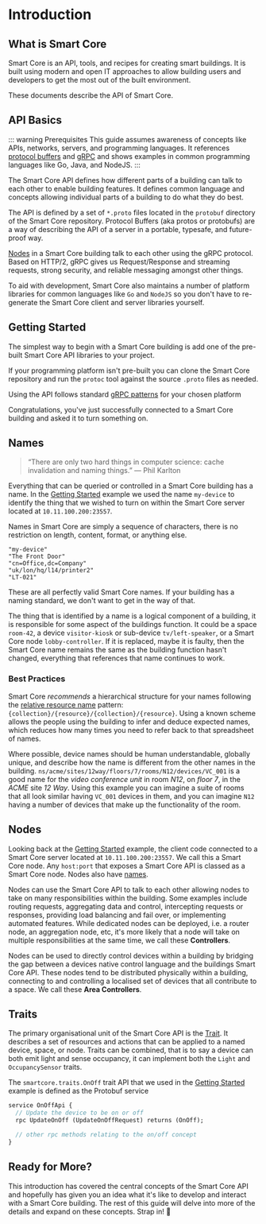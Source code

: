 # Introduction

## What is Smart Core

Smart Core is an API, tools, and recipes for creating smart buildings. It is built using modern and open IT approaches to allow building users and developers to get the most out of the built environment.

These documents describe the API of Smart Core.


## API Basics

::: warning Prerequisites
This guide assumes awareness of concepts like APIs, networks, servers, and programming languages. It references [protocol buffers](https://developers.google.com/protocol-buffers) and [gRPC](https://grpc.io/) and shows examples in common programming languages like Go, Java, and NodeJS.
:::

The Smart Core API defines how different parts of a building can talk to each other to enable building features. It defines common language and concepts allowing individual parts of a building to do what they do best.

The API is defined by a set of `*.proto` files located in the `protobuf` directory of the Smart Core repository. Protocol Buffers (aka protos or protobufs) are a way of describing the API of a server in a portable, typesafe, and future-proof way. 

[Nodes](#nodes) in a Smart Core building talk to each other using the gRPC protocol. Based on HTTP/2, gRPC gives us Request/Response and streaming requests, strong security, and reliable messaging amongst other things. 

To aid with development, Smart Core also maintains a number of platform libraries for common languages like `Go` and `NodeJS` so you don't have to re-generate the Smart Core client and server libraries yourself.


## Getting Started

The simplest way to begin with a Smart Core building is add one of the pre-built Smart Core API libraries to your project.

<code-switcher :languages="{go:'Go', java:'Java', nodejs: 'NodeJS'}">
<template v-slot:go>

```bash
go get -u git.vanti.co.uk/smartcore/sc-api/go
```
</template>
<template v-slot:java>

```xml
<dependency>
  <groupId>dev.smartcore</groupId>
  <artifactId>sc-api-java</artifactId>
  <version>1.0.0-SNAPSHOT</version>
</dependency>
```

</template>
<template v-slot:nodejs>

```bash
# api proto files
yarn add @smart-core-os/sc-api
# tools used to call the api
yarn add grpc @grpc/proto-loader google-proto-files
```
</template>
</code-switcher>

If your programming platform isn't pre-built you can clone the Smart Core repository and run the `protoc` tool against the source `.proto` files as needed.

Using the API follows standard [gRPC patterns](https://grpc.io/docs/languages/) for your chosen platform

<code-switcher :languages="{go:'Go',java:'Java',nodejs:'NodeJS'}">
<template v-slot:go>

```go
package main

import (
    "fmt"
    
    "git.vanti.co.uk/smartcore/sc-api/go/traits"
    "google.golang.org/grpc"
)

func main() {
    // connect to a Smart Core server
    conn, _ := grpc.Dial("10.11.100.200:23557")
    defer conn.Close()
    // create a trait client
    onOffClient := traits.NewOnOffApiClient(conn)
    // turn my-device on
    res, _ := onOffClient.UpdateOnOff(&traits.UpdateOnOffRequest{
        Name: "my-device",
        OnOff: &traits.OnOff{
            State: traits.OnOff_ON,
        },
    })
    fmt.Printf("my-device is now %v", res.GetState())
    // Outputs: my-device is now ON
}
```

</template>
<template v-slot:java>

```java
import dev.smartcore.traits.*;
import io.grpc.*;

class OnOffClient {
  public static void main(String[] args) {
    // connect to the Smart Core server
    Channel channel = ManagedChannelBuilder.forAddress("10.11.100.200", 23557).build();
    // create a trait client
    OnOffApiBlockingStub onOffClient = OnOffApiGrpc.newBlockingStub(channel);
    try {
      // turn on my-device
      OnOff res = onOffClient.UpdateOnOff(UpdateOnOffRequest.newBuilder()
          .setOnOff(OnOff.newBuilder()
              .setState(OnOff.State.ON)
          )
          .build());
      System.out.println("my-device is now " + res.getState());
      // > my-device is now ON
    } catch (StatusRuntimeException e) {
      // handle the error
    }
  }
}
```
</template>
<template v-slot:nodejs>

```js
const path = require('path'); 
const PROTO_ROOT = path.dirname(require.resolve('@smart-core-os/sc-api/package.json'));
const INCLUDE_DIRS = [
  path.dirname(require.resolve('google-proto-files/package.json')), // well-known-types
  path.resolve(PROTO_ROOT, './proto/'), // root of all the smart core protos
];
const PROTO_PATH = path.resolve(PROTO_ROOT, './protos/traits/on-off.proto');

const grpc = require('grpc');
const protoLoader = require('@grpc/proto-loader');
const packageDefinition = protoLoader.loadSync(
  PROTO_PATH,
  {
    keepCase: true,
    longs: String,
    enums: String,
    default: true,
    oneofs: true,
    includeDirs: INCLUDE_DIRS
  }
);
const traits = grpc.loadPackageDefinition(packageDefinition).smartcore.traits;

// create a trait client that talks to the Smart Core server
const client = new traits.OnOffApi('10.11.100.200:23557');
// turn on my-device
client.updateOnOff({
  name: 'my-device',
  on_off: {state: 'ON'}
}, (err, res) => {
  if (err) return; // handle errors
  console.log(`my-device is now ${res.state}`);
  // prints 'my-device is now ON'
});
```
</template>
</code-switcher>

Congratulations, you've just successfully connected to a Smart Core building and asked it to turn something on.


## Names

> “There are only two hard things in computer science: cache invalidation and naming things.” — Phil Karlton

Everything that can be queried or controlled in a Smart Core building has a name. In the [Getting Started](#getting-started) example we used the name `my-device` to identify the thing that we wished to turn on within the Smart Core server located at `10.11.100.200:23557`.

Names in Smart Core are simply a sequence of characters, there is no restriction on length, content, format, or anything else. 

```
"my-device"
"The Front Door"
"cn=Office,dc=Company"
"uk/lon/hq/l14/printer2"
"LT-021"
```

These are all perfectly valid Smart Core names. If your building has a naming standard, we don't want to get in the way of that.

The thing that is identified by a name is a logical component of a building, it is responsible for some aspect of the buildings function. It could be a space `room-42`, a device `visitor-kiosk` or sub-device `tv/left-speaker`, or a Smart Core node `lobby-controller`. If it is replaced, maybe it is faulty, then the Smart Core name remains the same as the building function hasn't changed, everything that references that name continues to work.


### Best Practices

Smart Core _recommends_ a hierarchical structure for your names following the [relative resource name](https://cloud.google.com/apis/design/resource_names) pattern: `{collection}/{resource}/{collection}/{resource}`. Using a known scheme allows the people using the building to infer and deduce expected names, which reduces how many times you need to refer back to that spreadsheet of names.

Where possible, device names should be human understandable, globally unique, and describe how the name is different from the other names in the building. `ns/acme/sites/12way/floors/7/rooms/N12/devices/VC_001` is a good name for the _video conference unit_ in room _N12_, on _floor 7_, in the _ACME_ site _12 Way_. Using this example you can imagine a suite of rooms that all look similar having `VC_001` devices in them, and you can imagine `N12` having a number of devices that make up the functionality of the room.


## Nodes

Looking back at the [Getting Started](#getting-started) example, the client code connected to a Smart Core server located at `10.11.100.200:23557`. We call this a Smart Core node. Any `host:port` that exposes a Smart Core API is classed as a Smart Core node. Nodes also have [names](#names).

Nodes can use the Smart Core API to talk to each other allowing nodes to take on many responsibilities within the building. Some examples include routing requests, aggregating data and control, intercepting requests or responses, providing load balancing and fail over, or implementing automated features. While dedicated nodes can be deployed, i.e. a router node, an aggregation node, etc, it's more likely that a node will take on multiple responsibilities at the same time, we call these **Controllers**.

Nodes can be used to directly control devices within a building by bridging the gap between a devices native control language and the buildings Smart Core API. These nodes tend to be distributed physically within a building, connecting to and controlling a localised set of devices that all contribute to a space. We call these **Area Controllers**.


## Traits

The primary organisational unit of the Smart Core API is the [Trait](traits-and-services.md#traits). It describes a set of resources and actions that can be applied to a named device, space, or node. Traits can be combined, that is to say a device can both emit light and sense occupancy, it can implement both the `Light` and `OccupancySensor` traits.

The `smartcore.traits.OnOff` trait API that we used in the [Getting Started](#getting-started) example is defined as the Protobuf service

```protobuf
service OnOffApi {
  // Update the device to be on or off
  rpc UpdateOnOff (UpdateOnOffRequest) returns (OnOff);

  // other rpc methods relating to the on/off concept
}
```


## Ready for More?

This introduction has covered the central concepts of the Smart Core API and hopefully has given you an idea what it's like to develop and interact with a Smart Core building. The rest of this guide will delve into more of the details and expand on these concepts. Strap in! :rocket:
